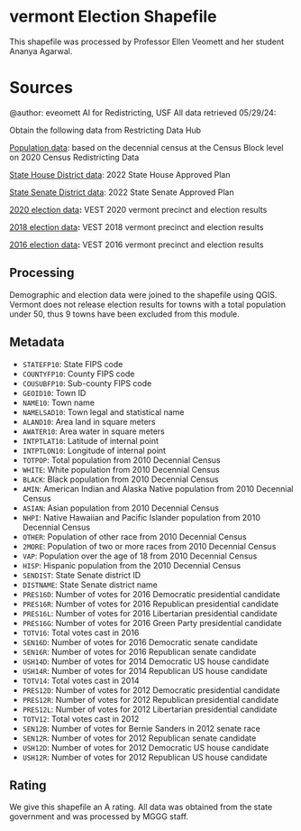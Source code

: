 # vermont Election Shapefile

This shapefile was processed by Professor Ellen Veomett and her student Ananya Agarwal.

# **Sources**
@author: eveomett AI for Redistricting, USF All data retrieved 05/29/24:

Obtain the following data from Restricting Data Hub

[Population data](https://redistrictingdatahub.org/dataset/vermont-block-pl-94171-2020-by-table/): based on the decennial census at the Census Block level on 2020 Census Redistricting Data

[State House District data](https://redistrictingdatahub.org/dataset/2022-vermont-house-of-representatives-districts-approved-plan/): 2022 State House Approved Plan

[State Senate District data](https://redistrictingdatahub.org/dataset/2022-vermont-senate-districts-approved-plan/): 2022 State Senate Approved Plan

[2020 election data](https://redistrictingdatahub.org/dataset/vest-2020-vermont-precinct-boundaries-and-election-results-shapefile/)**:**  VEST 2020 vermont precinct and election results

[2018 election data](https://redistrictingdatahub.org/dataset/vest-2018-vermont-precinct-and-election-results/)**:**  VEST 2018 vermont precinct and election results

[2016 election data](https://redistrictingdatahub.org/dataset/vest-2016-vermont-precinct-and-election-results/)**:**  VEST 2016 vermont precinct and election results

## Processing
Demographic and election data were joined to the shapefile using QGIS. Vermont does not release election results for towns with a total population under 50, thus 9 towns have been excluded from this module.

## Metadata
* `STATEFP10`: State FIPS code
* `COUNTYFP10`: County FIPS code
* `COUSUBFP10`: Sub-county FIPS code
* `GEOID10`: Town ID
* `NAME10`: Town name
* `NAMELSAD10`: Town legal and statistical name
* `ALAND10`: Area land in square meters
* `AWATER10`: Area water in square meters
* `INTPTLAT10`: Latitude of internal point
* `INTPTLON10`: Longitude of internal point
* `TOTPOP`: Total population from 2010 Decennial Census
* `WHITE`: White population from 2010 Decennial Census
* `BLACK`: Black population from 2010 Decennial Census
* `AMIN`: American Indian and Alaska Native population from 2010 Decennial Census
* `ASIAN`: Asian population from 2010 Decennial Census
* `NHPI`: Native Hawaiian and Pacific Islander population from 2010 Decennial Census
* `OTHER`: Population of other race from 2010 Decennial Census
* `2MORE`: Population of two or more races from 2010 Decennial Census
* `VAP`:  Population over the age of 18 from 2010 Decennial Census
* `HISP`: Hispanic population from the 2010 Decennial Census
* `SENDIST`: State Senate district ID
* `DISTNAME`: State Senate district name
* `PRES16D`: Number of votes for 2016 Democratic presidential candidate
* `PRES16R`: Number of votes for 2016 Republican presidential candidate
* `PRES16L`: Number of votes for 2016 Libertarian presidential candidate
* `PRES16G`: Number of votes for 2016 Green Party presidential candidate
* `TOTV16`: Total votes cast in 2016
* `SEN16D`: Number of votes for 2016 Democratic senate candidate
* `SEN16R`: Number of votes for 2016 Republican senate candidate
* `USH14D`: Number of votes for 2014 Democratic US house candidate
* `USH14R`: Number of votes for 2014 Republican US house candidate
* `TOTV14`: Total votes cast in 2014
* `PRES12D`: Number of votes for 2012 Democratic presidential candidate
* `PRES12R`: Number of votes for 2012 Republican presidential candidate
* `PRES12L`: Number of votes for 2012 Libertarian presidential candidate
* `TOTV12`: Total votes cast in 2012
* `SEN12B`: Number of votes for Bernie Sanders in 2012 senate race
* `SEN12R`: Number of votes for 2012 Republican senate candidate
* `USH12D`: Number of votes for 2012 Democratic US house candidate
* `USH12R`: Number of votes for 2012 Republican US house candidate

## Rating
We give this shapefile an A rating. All data was obtained from the state government and was processed by MGGG staff.